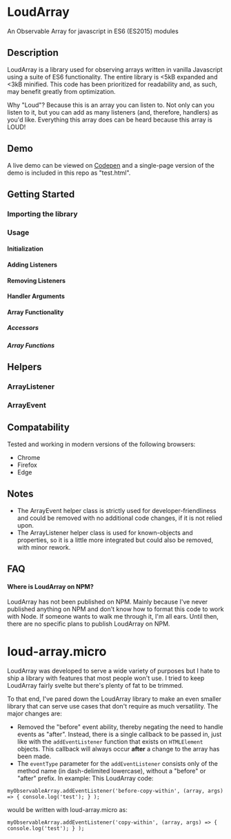 # LoudArray
An Observable Array for javascript in ES6 (ES2015) modules

## Description
LoudArray is a library used for observing arrays written in vanilla Javascript using a suite of ES6 functionality.
The entire library is <5kB expanded and <3kB minified.
This code has been prioritized for readability and, as such, may benefit greatly from optimization.

Why "Loud"? Because this is an array you can listen to.
Not only can you listen to it, but you can add as many listeners (and, therefore, handlers) as you'd like. Everything this array does can be heard because this array is LOUD!

## Demo
A live demo can be viewed on [Codepen](https://codepen.io/the1076/pen/vYBpZvm) and a single-page version of the demo is included in this repo as "test.html". 

## Getting Started

### Importing the library

### Usage
#### Initialization

#### Adding Listeners

#### Removing Listeners

#### Handler Arguments

#### Array Functionality

##### Accessors

##### Array Functions

## Helpers

### ArrayListener

### ArrayEvent

## Compatability
Tested and working in modern versions of the following browsers:
- Chrome
- Firefox
- Edge

## Notes
- The ArrayEvent helper class is strictly used for developer-friendliness and could be removed with no additional code changes, if it is not relied upon.
- The ArrayListener helper class is used for known-objects and properties, so it is a little more integrated but could also be removed, with minor rework.

## FAQ
#### Where is LoudArray on NPM?
LoudArray has not been published on NPM. Mainly because I've never published anything on NPM and don't know how to format this code to work with Node. If someone wants to walk me through it, I'm all ears. Until then, there are no specific plans to publish LoudArray on NPM.

# loud-array.micro
LoudArray was developed to serve a wide variety of purposes but I hate to ship a library with features that most people won't use. I tried to keep LoudArray fairly svelte but there's plenty of fat to be trimmed. 

To that end, I've pared down the LoudArray library to make an even smaller library that can serve use cases that don't require as much versatility. The major changes are:

- Removed the "before" event ability, thereby negating the need to handle events as "after". Instead, there is a single callback to be passed in, just like with the `addEventListener` function that exists on `HTMLElement` objects. This callback will always occur **after** a change to the array has been made.
- The `eventType` parameter for the `addEventListener` consists only of the method name (in dash-delimited lowercase), without a "before" or "after" prefix. In example:
This LoudArray code:
```
myObservableArray.addEventListener('before-copy-within', (array, args) => { console.log('test'); } );
```
would be written with loud-array.micro as:
```
myObservableArray.addEventListener('copy-within', (array, args) => { console.log('test'); } );
```
